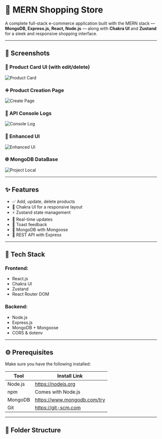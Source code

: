 # 🛒 MERN Shopping Store

A complete full-stack e-commerce application built with the MERN stack — **MongoDB, Express.js, React, Node.js** — along with **Chakra UI** and **Zustand** for a sleek and responsive shopping interface.

---

## 📸 Screenshots

### 🧾 Product Card UI (with edit/delete)
![Product Card](https://github.com/user-attachments/assets/468ea714-ba0d-42d3-aea8-9579fc97dcc3)

### ➕ Product Creation Page
![Create Page](https://github.com/user-attachments/assets/3d31ef70-869d-4787-8b04-605c058f9a16)

### 🧪 API Console Logs
![Console Log](https://github.com/user-attachments/assets/748983dc-abf7-4050-a52c-3709acab10a6)

### 🧰 Enhanced UI
![Enhanced UI](https://github.com/user-attachments/assets/8074460e-202d-43c3-8617-cf49fb1f1d5d)

### 🌐 MongoDB DataBase 
![Project Local](https://github.com/user-attachments/assets/45287ede-a705-4bc5-a67c-70ad51552cbb)

---

## ✨ Features

- ✅ Add, update, delete products
- 🌈 Chakra UI for a responsive layout
- ⚡ Zustand state management
- 🔄 Real-time updates
- 🧪 Toast feedback
- 📡 MongoDB with Mongoose
- 🔗 REST API with Express

---

## 🧰 Tech Stack

### Frontend:
- React.js
- Chakra UI
- Zustand
- React Router DOM

### Backend:
- Node.js
- Express.js
- MongoDB + Mongoose
- CORS & dotenv

---

## ⚙️ Prerequisites

Make sure you have the following installed:

| Tool       | Install Link                      |
|------------|-----------------------------------|
| Node.js    | https://nodejs.org                |
| npm        | Comes with Node.js                |
| MongoDB    | https://www.mongodb.com/try       |
| Git        | https://git-scm.com               |

---

## 📁 Folder Structure

